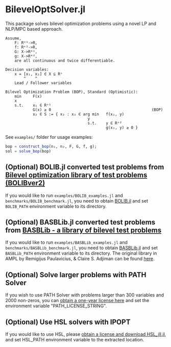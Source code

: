 # BilevelOptSolver.jl

This package solves bilevel optimization problems using a novel LP and NLP/MPC based approach.
```
Assume, 
    F: Rⁿ¹->R, 
    f: Rⁿ²->R, 
    G: X->Rᵐ¹, 
    g: X->Rᵐ², 
    are all continuous and twice differentiable.

Decision variables:
    x = [x₁, x₂] ∈ X ⊆ Rⁿ
        ^    ^
    Lead / Follower variables

Bilevel Optimization Problem (BOP), Standard (Optimistic):
    min     F(x)
    x
    s.t.    x₁ ∈ Rⁿ¹
            G(x) ≥ 0                                            (BOP)
            x₂ ∈ S := { x₂ : x₂ ∈ arg min   f(x₁, y) 
                                    y   
                                    s.t.    y ∈ Rⁿ²
                                            g(x₁, y) ≥ 0 }           
```

See ```examples/``` folder for usage examples:
```julia
bop = construct_bop(n₁, n₂, F, G, f, g);
sol = solve_bop(bop)
```

## (Optional) BOLIB.jl converted test problems from [Bilevel optimization library of test problems (BOLIBver2)](https://biopt.github.io/bolib/) 
If you would like to run ```examples/BOLIB_examples.jl``` and ```benchmarks/BOLIB_benchmark.jl```, you need to obtain [BOLIB.jl](https://github.com/cinaral/BOLIB.jl) and set ```BOLIB_PATH``` environment variable to its directory.

## (Optional) BASBLib.jl converted test problems from [BASBLib - a library of bilevel test problems](https://zenodo.org/records/897966) 
If you would like to run ```examples/BASBLib_examples.jl``` and ```benchmarks/BASBLib_benchmark.jl```, you need to obtain [BASBLib.jl](github.com/cinaral/BASBLib.jl) and set ```BASBLib_PATH``` environment variable to its directory. The original library in AMPL by Remigijus Paulavicius, & Claire S. Adjiman can be found [here](https://github.com/basblsolver/BASBLib).

## (Optional) Solve larger problems with PATH Solver
If you wish to use PATH Solver with problems larger than 300 variables and 2000 non-zeros, you can [obtain a one-year license here](https://pages.cs.wisc.edu/~ferris/path/julia/LICENSE) and set the environment variable "PATH_LICENSE_STRING".

## (Optional) Use HSL solvers with IPOPT
If you would like to use HSL, please [obtain a license and download HSL_jll.jl](https://licences.stfc.ac.uk/products/Software/HSL/LibHSL), and set HSL_PATH environment variable to the extracted location.

